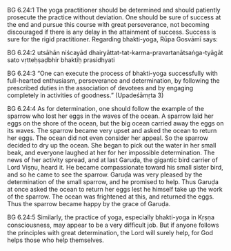 BG 6.24:1	The yoga practitioner should be determined and should patiently prosecute the practice without deviation. One should be sure of success at the end and pursue this course with great perseverance, not becoming discouraged if there is any delay in the attainment of success. Success is sure for the rigid practitioner. Regarding bhakti-yoga, Rūpa Gosvāmī says:

BG 6.24:2	utsāhān niścayād dhairyāttat-tat-karma-pravartanātsaṅga-tyāgāt sato vṛtteḥṣaḍbhir bhaktiḥ prasidhyati

BG 6.24:3	“One can execute the process of bhakti-yoga successfully with full-hearted enthusiasm, perseverance and determination, by following the prescribed duties in the association of devotees and by engaging completely in activities of goodness.” (Upadeśāmṛta 3)

BG 6.24:4	As for determination, one should follow the example of the sparrow who lost her eggs in the waves of the ocean. A sparrow laid her eggs on the shore of the ocean, but the big ocean carried away the eggs on its waves. The sparrow became very upset and asked the ocean to return her eggs. The ocean did not even consider her appeal. So the sparrow decided to dry up the ocean. She began to pick out the water in her small beak, and everyone laughed at her for her impossible determination. The news of her activity spread, and at last Garuḍa, the gigantic bird carrier of Lord Viṣṇu, heard it. He became compassionate toward his small sister bird, and so he came to see the sparrow. Garuḍa was very pleased by the determination of the small sparrow, and he promised to help. Thus Garuḍa at once asked the ocean to return her eggs lest he himself take up the work of the sparrow. The ocean was frightened at this, and returned the eggs. Thus the sparrow became happy by the grace of Garuḍa.

BG 6.24:5	Similarly, the practice of yoga, especially bhakti-yoga in Kṛṣṇa consciousness, may appear to be a very difﬁcult job. But if anyone follows the principles with great determination, the Lord will surely help, for God helps those who help themselves.